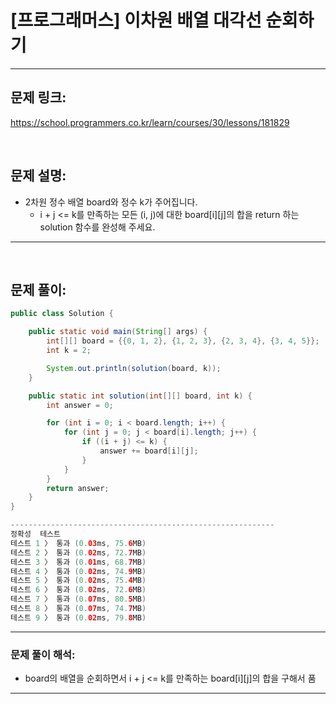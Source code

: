 # [프로그래머스] 이차원 배열 대각선 순회하기

---

## 문제 링크:

https://school.programmers.co.kr/learn/courses/30/lessons/181829

<br>

## 문제 설명:

- 2차원 정수 배열 board와 정수 k가 주어집니다.
    - i + j <= k를 만족하는 모든 (i, j)에 대한 board[i][j]의 합을 return 하는 solution 함수를 완성해 주세요.

---

<br>

## 문제 풀이:

```java
public class Solution {

    public static void main(String[] args) {
        int[][] board = {{0, 1, 2}, {1, 2, 3}, {2, 3, 4}, {3, 4, 5}};
        int k = 2;

        System.out.println(solution(board, k));
    }

    public static int solution(int[][] board, int k) {
        int answer = 0;

        for (int i = 0; i < board.length; i++) {
            for (int j = 0; j < board[i].length; j++) {
                if ((i + j) <= k) {
                    answer += board[i][j];
                }
            }
        }
        return answer;
    }
}

-----------------------------------------------------------
정확성  테스트
테스트 1 〉	통과 (0.03ms, 75.6MB)
테스트 2 〉	통과 (0.02ms, 72.7MB)
테스트 3 〉	통과 (0.01ms, 68.7MB)
테스트 4 〉	통과 (0.02ms, 74.9MB)
테스트 5 〉	통과 (0.02ms, 75.4MB)
테스트 6 〉	통과 (0.02ms, 72.6MB)
테스트 7 〉	통과 (0.07ms, 80.5MB)
테스트 8 〉	통과 (0.07ms, 74.7MB)
테스트 9 〉	통과 (0.02ms, 79.8MB)
```
---

### **문제 풀이 해석:**

- board의 배열을 순회하면서 i + j <= k를 만족하는 board[i][j]의 합을 구해서 품

---

